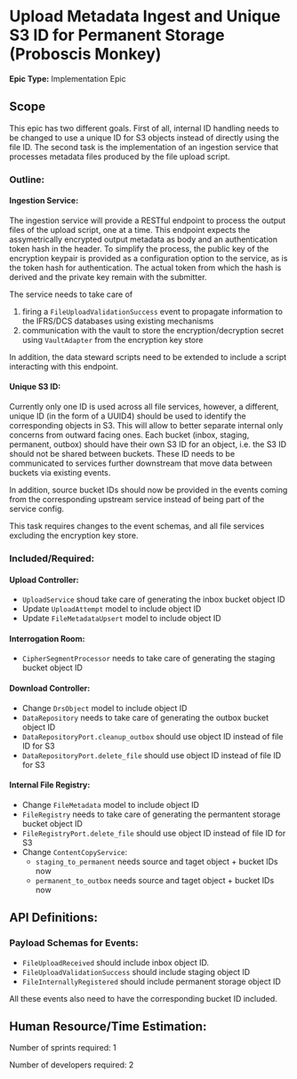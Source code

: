 # Upload Metadata Ingest and Unique S3 ID for Permanent Storage (Proboscis Monkey)
**Epic Type:** Implementation Epic

## Scope

This epic has two different goals.
First of all, internal ID handling needs to be changed to use a unique ID for S3 objects instead of directly using the file ID.
The second task is the implementation of an ingestion service that processes metadata files produced by the file upload script.

### Outline:

#### Ingestion Service:

The ingestion service will provide a RESTful endpoint to process the output files of the upload script, one at a time.
This endpoint expects the assymetrically encrypted output metadata as body and an authentication token hash in the header.
To simplify the process, the public key of the encryption keypair is provided as a configuration option to the service, as is the token hash for authentication.
The actual token from which the hash is derived and the private key remain with the submitter.

The service needs to take care of
 1) firing a `FileUploadValidationSuccess` event to propagate information to the IFRS/DCS databases using existing mechanisms
 2) communication with the vault to store the encryption/decryption secret using `VaultAdapter` from the encryption key store

In addition, the data steward scripts need to be extended to include a script interacting with this endpoint.

#### Unique S3 ID:

Currently only one ID is used across all file services, however, a different, unique ID (in the form of a UUID4) should be used to identify the corresponding objects in S3.
This will allow to better separate internal only concerns from outward facing ones.
Each bucket (inbox, staging, permanent, outbox) should have their own S3 ID for an object, i.e. the S3 ID should not be shared between buckets.
These ID needs to be communicated to services further downstream that move data between buckets via existing events.

In addition, source bucket IDs should now be provided in the events coming from the corresponding upstream service instead of being part of the service config.

This task requires changes to the event schemas, and all file services excluding the encryption key store.

### Included/Required:

#### Upload Controller:

- `UploadService` shoud take care of generating the inbox bucket object ID
- Update `UploadAttempt` model to include object ID
- Update `FileMetadataUpsert` model to include object ID

#### Interrogation Room:

- `CipherSegmentProcessor` needs to take care of generating the staging bucket object ID

#### Download Controller:

- Change `DrsObject` model to include object ID
- `DataRepository` needs to take care of generating the outbox bucket object ID
- `DataRepositoryPort.cleanup_outbox` should use object ID instead of file ID for S3
- `DataRepositoryPort.delete_file` should use object ID instead of file ID for S3

#### Internal File Registry:

- Change `FileMetadata` model to include object ID
- `FileRegistry` needs to take care of generating the permantent storage bucket object ID
- `FileRegistryPort.delete_file` should use object ID instead of file ID for S3
- Change `ContentCopyService`:
  - `staging_to_permanent` needs source and taget object + bucket IDs now
  - `permanent_to_outbox` needs source and taget object + bucket IDs now


## API Definitions:

### Payload Schemas for Events:

- `FileUploadReceived` should include inbox object ID.
- `FileUploadValidationSuccess` should include staging object ID
- `FileInternallyRegistered` should include permanent storage object ID

All these events also need to have the corresponding bucket ID included.
## Human Resource/Time Estimation:

Number of sprints required: 1

Number of developers required: 2
